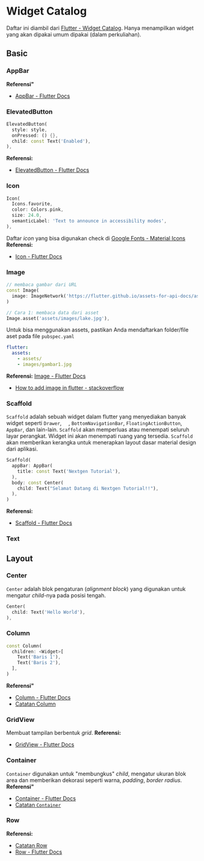 # Widget Catalog
Daftar ini diambil dari [Flutter - Widget Catalog](https://docs.flutter.dev/ui/widgets). Hanya menampilkan widget yang akan dipakai umum dipakai (dalam perkuliahan).

## Basic
### AppBar

**Referensi"**
- [AppBar - Flutter Docs](https://api.flutter.dev/flutter/material/AppBar-class.html)


### ElevatedButton
```dart
ElevatedButton(
  style: style,
  onPressed: () {},
  child: const Text('Enabled'),
),
```
**Referensi:**
- [ElevatedButton -  Flutter Docs](https://api.flutter.dev/flutter/material/ElevatedButton-class.html)

### Icon
```dart
Icon(
  Icons.favorite,
  color: Colors.pink,
  size: 24.0,
  semanticLabel: 'Text to announce in accessibility modes',
),
```
Daftar _icon_ yang bisa digunakan check di [Google Fonts - Material Icons](https://fonts.google.com/icons)
**Referensi:**
- [Icon - Flutter Docs](https://api.flutter.dev/flutter/widgets/Icon-class.html)


### Image
```dart
// membaca gambar dari URL
const Image(
  image: ImageNetwork('https://flutter.github.io/assets-for-api-docs/assets/widgets/owl.jpg'),
)
```
```dart
// Cara 1: membaca data dari asset
Image.asset('assets/images/lake.jpg'),
```

Untuk bisa menggunakan assets, pastikan Anda mendaftarkan folder/file aset pada file `pubspec.yaml`
```yaml
flutter:
  assets:
    - assets/
    - images/gambar1.jpg
```

**Referensi:**
[Image - Flutter Docs](https://api.flutter.dev/flutter/widgets/Image-class.html)
- [How to add image in flutter - stackoverflow](https://stackoverflow.com/questions/50903106/how-to-add-image-in-flutter)

### Scaffold
`Scaffold` adalah sebuah widget dalam flutter yang menyediakan banyak widget seperti `Drawer`, `  `, `BottomNavigationBar`, `FloatingActionButton`, `AppBar`, dan lain-lain. `Scaffold` akan memperluas atau menempati seluruh layar perangkat. Widget ini akan menempati ruang yang tersedia. `Scaffold` akan memberikan kerangka untuk menerapkan layout dasar material design dari aplikasi.
```dart
Scaffold(
  appBar: AppBar(
    title: const Text('Nextgen Tutorial'),
  ),
  body: const Center(
    child: Text("Selamat Datang di Nextgen Tutorial!!"),
  ),
)
```
**Referensi:**
- [Scaffold - Flutter Docs](https://api.flutter.dev/flutter/material/Scaffold-class.html?)

### Text

## Layout
### Center
`Center` adalah blok pengaturan (_alignment block_) yang digunakan untuk mengatur _child_-nya pada posisi tengah.

```dart
Center(
  child: Text('Hello World'),
),
```

### Column
```dart
const Column(
  children: <Widget>[
    Text('Baris 1'),
    Text('Baris 2'),
  ],
) 
```
**Referensi"**
- [Column - Flutter Docs](https://api.flutter.dev/flutter/widgets/Column-class.html)
- [Catatan Column](column.md)


### GridView
Membuat tampilan berbentuk _grid_.
**Referensi:**
- [GridView - Flutter Docs](https://api.flutter.dev/flutter/material/GridView-class.html?)

### Container
`Container` digunakan untuk "membungkus" _child_, mengatur ukuran blok area dan memberikan dekorasi seperti warna, _padding_, _border radius_.
**Referensi"**
- [Container - Flutter Docs](https://api.flutter.dev/flutter/widgets/Container-class.html)
- [Catatan `Container`](container.md)

### Row
**Referensi:**
- [Catatan Row](row.md)
- [Row - Flutter Docs](https://api.flutter.dev/flutter/widgets/Row-class.html)
